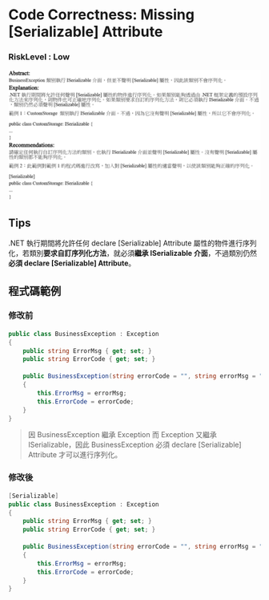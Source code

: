 # Code Correctness: Missing [Serializable] Attribute

### RiskLevel : Low

![Code_Correctness_Missing_Serializable_Attribute_1](/Fortify/Low/Code_Correctness_Missing_Serializable_Attribute/Code_Correctness_Missing_Serializable_Attribute_1.png "Code_Correctness_Missing_Serializable_Attribute")

## Tips
.NET 執行期間將允許任何 declare [Serializable] Attribute 屬性的物件進行序列化，若類別**要求自訂序列化方法**，就必須**繼承 ISerializable 介面**，不過類別仍然**必須 declare [Serializable] Attribute**。 

## 程式碼範例

### 修改前

``` C#
public class BusinessException : Exception
{
    public string ErrorMsg { get; set; }
    public string ErrorCode { get; set; }

    public BusinessException(string errorCode = "", string errorMsg = "")
    {
        this.ErrorMsg = errorMsg;
        this.ErrorCode = errorCode;
    }
}
```

> 因 BusinessException 繼承 Exception 而 Exception 又繼承 ISerializable，因此 BusinessException 必須 declare [Serializable] Attribute 才可以進行序列化。

### 修改後

```C#
[Serializable]
public class BusinessException : Exception
{
    public string ErrorMsg { get; set; }
    public string ErrorCode { get; set; }

    public BusinessException(string errorCode = "", string errorMsg = "")
    {
        this.ErrorMsg = errorMsg;
        this.ErrorCode = errorCode;
    }
}
```
